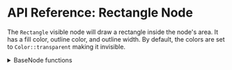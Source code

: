 <!-- 
virtual BaseNode* SetX(int x);
virtual BaseNode* SetY(int y);
virtual BaseNode* SetPosition(int x, int y);
virtual BaseNode* SetWidth(int width);
virtual BaseNode* SetHeight(int height);
virtual BaseNode* SetSize(int width, int height);
virtual BaseNode* SetID(std::string iD);
virtual BaseNode* SetShallowID(std::string shallowID);
virtual BaseNode* SetPreTick(void (*callback)(BaseNode*));
virtual BaseNode* SetDisabled(bool disabled);

virtual BaseNode* ClearPreTick();

virtual BaseNode* AddChildren(std::vector<BaseNode*> newChildren);

// Add one node under this node, returning the new node
template <typename T>
T* AddChild(T* newChild) {
    LinkChild(newChild);

    return newChild;
}

int GetX();
int CalculateX();
int GetY();
int CalculateY();
int GetWidth();
int CalculateWidth();
int GetHeight();
int CalculateHeight();
std::string GetID();
std::string GetShallowID();
bool GetDisabled();
bool GetRooted();

BaseNode* FindShallowID(std::string shallowID);

void ScheduleDeletion();

Rectangle* SetFillColor(std::shared_ptr<Color> fillColor);
Rectangle* SetOutlineColor(std::shared_ptr<Color> outlineColor);
Rectangle* SetOutlineWidth(int outlineWidth); 
-->

# API Reference: Rectangle Node

The `Rectangle` visible node will draw a rectangle inside the 
node's area. It has a fill color, outline color, and outline 
width. By default, the colors are set to `Color::transparent` 
making it invisible.

<details>
<summary>BaseNode functions</summary>

<br>

```C++
Rectangle* SetX(int x)
```
Set the local X coordinate of the node. <br>
Default is `0`, same position as the parent node.

<br>

```C++
Rectangle* SetY(int y)
```
Set the local Y coordinate of the node. <br>
Default is `0`, same position as the parent node.

<br>

```C++
Rectangle* SetPosition(int x, int y)
```
Shorthand to set both the local X and Y coordinate of the node. 

<br>

```C++
Rectangle* SetWidth(int width)
```
Set the width of the node. <br>
Default is `KOWGUI::undefinedNumber`, which means that width 
is inherited from the parent node.

<br>

```C++
Rectangle* SetHeight(int height)
```
Set the height of the node. <br>
Default is `KOWGUI::undefinedNumber`, which means that height 
is inherited from the parent node.

<br>

```C++
Rectangle* SetSize(int width, int height)
```
Shorthand to set both the width and height of the node.

<br>

```C++
Rectangle* SetID(std::string iD)
```
Set a unique identifier for this node. Attempting to reuse it 
will fail and produce a warning. <br>
This ID system has a fast, constant return time. <br>
See `GUI::FindID(std::string iD)`.


<br>

```C++
Rectangle* SetShallowID(std::string shallowID)
```
Set a reusable identifier for this node. <br>
This ID system has a variable return time dependent on how 
deep the search goes. <br>
See `BaseNode::FindShallowID(std::string shallowID)`.


<br>

---

</details>